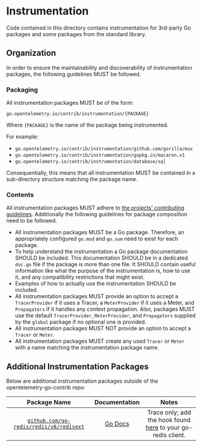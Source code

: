 # Instrumentation

Code contained in this directory contains instrumentation for 3rd-party Go packages and some packages from the standard library.

## Organization

In order to ensure the maintainability and discoverability of instrumentation packages, the following guidelines MUST be followed.

### Packaging

All instrumentation packages MUST be of the form:

```
go.opentelemetry.io/contrib/instrumentation/{PACKAGE}
```

Where `{PACKAGE}` is the name of the package being instrumented.

For example:

- `go.opentelemetry.io/contrib/instrumentation/github.com/gorilla/mux`
- `go.opentelemetry.io/contrib/instrumentation/gopkg.in/macaron.v1`
- `go.opentelemetry.io/contrib/instrumentation/database/sql`

Consequentially, this means that all instrumentation MUST be contained in a sub-directory structure matching the package name.

### Contents

All instrumentation packages MUST adhere to [the projects' contributing guidelines](../CONTRIBUTING.md).
Additionally the following guidelines for package composition need to be followed.

- All instrumentation packages MUST be a Go package.
   Therefore, an appropriately configured `go.mod` and `go.sum` need to exist for each package.
- To help understand the instrumentation a Go package documentation SHOULD be included.
   This documentation SHOULD be in a dedicated `doc.go` file if the package is more than one file.
   It SHOULD contain useful information like what the purpose of the instrumentation is, how to use it, and any compatibility restrictions that might exist. 
- Examples of how to actually use the instrumentation SHOULD be included.
- All instrumentation packages MUST provide an option to accept a `TracerProvider` if it uses a Tracer, a `MeterProvider` if it uses a Meter, and `Propagators` if it handles any context propagation.
  Also, packages MUST use the default `TracerProvider`, `MeterProvider`, and `Propagators` supplied by the `global` package if no optional one is provided.
- All instrumentation packages MUST NOT provide an option to accept a `Tracer` or `Meter`.
- All instrumentation packages MUST create any used `Tracer` or `Meter` with a name matching the instrumentation package name.

## Additional Instrumentation Packages

Below are additional instrumentation packages outside of the opentelemetry-go-contrib repo:

| Package Name | Documentation | Notes |
| :----------: | :-----------: | :---: |
| [`github.com/go-redis/redis/v8/redisext`](https://github.com/go-redis/redis/blob/v8.0.0-beta.5/redisext/otel.go) | [Go Docs](https://pkg.go.dev/github.com/go-redis/redis/v8@v8.0.0-beta.5.0.20200614113957-5b4d00c217b0/redisext?tab=doc) | Trace only; add the hook found [here](https://github.com/go-redis/redis/blob/v8.0.0-beta.5/redisext/otel.go) to your go-redis client. |
